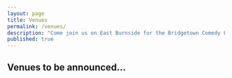 ```yaml
---
layout: page
title: Venues
permalink: /venues/
description: "Come join us on East Burnside for the Bridgetown Comedy Festival in 2016!"
published: true
---
```


<h2 class="text-center">Venues to be announced...</h2>
